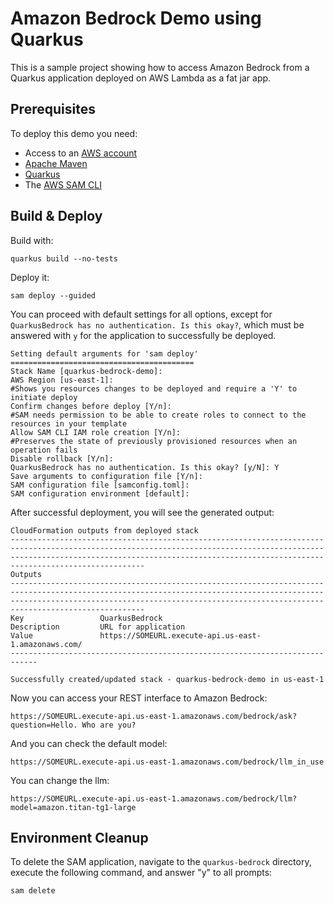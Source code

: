 # Amazon Bedrock Demo using Quarkus

This is a sample project showing how to access Amazon Bedrock from a Quarkus application deployed on AWS Lambda as a fat jar app.

## Prerequisites

To deploy this demo you need:
- Access to an [AWS account](https://aws.amazon.com/free/)
- [Apache Maven](https://maven.apache.org/)
- [Quarkus](https://quarkus.io/)
- The [AWS SAM CLI](https://docs.aws.amazon.com/serverless-application-model/latest/developerguide/install-sam-cli.html)

## Build & Deploy

Build with:

```shell script
quarkus build --no-tests
```

Deploy it:

```shell script
sam deploy --guided
```

You can proceed with default settings for all options, except for `QuarkusBedrock has no authentication. Is this okay?`, which must be answered with `y` for the application to successfully be deployed.

```
Setting default arguments for 'sam deploy'
=========================================
Stack Name [quarkus-bedrock-demo]:
AWS Region [us-east-1]: 
#Shows you resources changes to be deployed and require a 'Y' to initiate deploy
Confirm changes before deploy [Y/n]:
#SAM needs permission to be able to create roles to connect to the resources in your template
Allow SAM CLI IAM role creation [Y/n]:
#Preserves the state of previously provisioned resources when an operation fails
Disable rollback [Y/n]:
QuarkusBedrock has no authentication. Is this okay? [y/N]: Y
Save arguments to configuration file [Y/n]: 
SAM configuration file [samconfig.toml]: 
SAM configuration environment [default]: 
```

After successful deployment, you will see the generated output:

```
CloudFormation outputs from deployed stack
------------------------------------------------------------------------------------------------------------------------------------------------------------------------------------------------------------------------------------------------   
Outputs                                                                                                                                                                                                                                            
------------------------------------------------------------------------------------------------------------------------------------------------------------------------------------------------------------------------------------------------   
Key                 QuarkusBedrock                                                                                                                                                                                                                 
Description         URL for application                                                                                                                                                                                                            
Value               https://SOMEURL.execute-api.us-east-1.amazonaws.com/                                                                                                                                                                        
----------------------------------------------------------------------------

Successfully created/updated stack - quarkus-bedrock-demo in us-east-1
```

Now you can access your REST interface to Amazon Bedrock:

```
https://SOMEURL.execute-api.us-east-1.amazonaws.com/bedrock/ask?question=Hello. Who are you?
```

And you can check the default model:

```
https://SOMEURL.execute-api.us-east-1.amazonaws.com/bedrock/llm_in_use
```

You can change the llm:

```
https://SOMEURL.execute-api.us-east-1.amazonaws.com/bedrock/llm?model=amazon.titan-tg1-large
```

## Environment Cleanup

To delete the SAM application, navigate to the `quarkus-bedrock` directory, execute the following command, and answer "y" to all prompts:

```bash
sam delete
```



